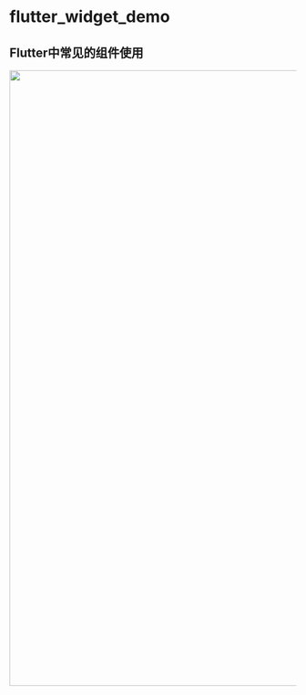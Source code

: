 # flutter_widget_demo

## Flutter中常见的组件使用

<img width="600" height="1080" src="https://github.com/xuehao0217/flutter_widget_demo/blob/master/screenshot/screen.gif"/>
